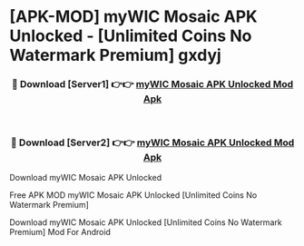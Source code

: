 # [APK-MOD] myWIC Mosaic APK Unlocked - [Unlimited Coins No Watermark Premium] gxdyj



<div align="center">
<h3>🔴 Download [Server1] 👉👉 <a href="https://momento.my/?title=myWIC_Mosaic_APK_Unlocked">myWIC Mosaic APK Unlocked Mod Apk</a></h3><br>

<h3>🔴 Download [Server2] 👉👉 <a href="https://momento.my/?title=myWIC_Mosaic_APK_Unlocked">myWIC Mosaic APK Unlocked Mod Apk</a></h3>
</div>



Download myWIC Mosaic APK Unlocked 

Free APK MOD myWIC Mosaic APK Unlocked [Unlimited Coins No Watermark Premium]

Download myWIC Mosaic APK Unlocked [Unlimited Coins No Watermark Premium] Mod For Android
